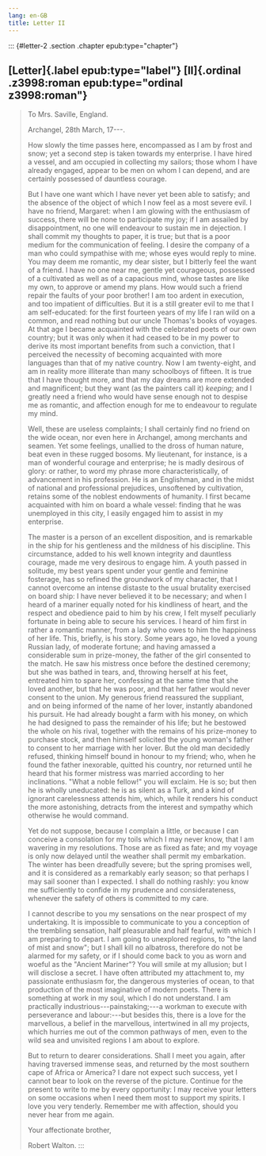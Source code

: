 ```yaml
---
lang: en-GB
title: Letter II
---
```


::: {#letter-2 .section .chapter epub:type="chapter"}
## [Letter]{.label epub:type="label"} [II]{.ordinal .z3998:roman epub:type="ordinal z3998:roman"}

> <div>
>
> To Mrs. Saville, England.
>
> Archangel, 28th March, 17⁠---.
>
> </div>
>
> How slowly the time passes here, encompassed as I am by frost and
> snow; yet a second step is taken towards my enterprise. I have hired a
> vessel, and am occupied in collecting my sailors; those whom I have
> already engaged, appear to be men on whom I can depend, and are
> certainly possessed of dauntless courage.
>
> But I have one want which I have never yet been able to satisfy; and
> the absence of the object of which I now feel as a most severe evil. I
> have no friend, Margaret: when I am glowing with the enthusiasm of
> success, there will be none to participate my joy; if I am assailed by
> disappointment, no one will endeavour to sustain me in dejection. I
> shall commit my thoughts to paper, it is true; but that is a poor
> medium for the communication of feeling. I desire the company of a man
> who could sympathise with me; whose eyes would reply to mine. You may
> deem me romantic, my dear sister, but I bitterly feel the want of a
> friend. I have no one near me, gentle yet courageous, possessed of a
> cultivated as well as of a capacious mind, whose tastes are like my
> own, to approve or amend my plans. How would such a friend repair the
> faults of your poor brother! I am too ardent in execution, and too
> impatient of difficulties. But it is a still greater evil to me that I
> am self-educated: for the first fourteen years of my life I ran wild
> on a common, and read nothing but our uncle Thomas's books of voyages.
> At that age I became acquainted with the celebrated poets of our own
> country; but it was only when it had ceased to be in my power to
> derive its most important benefits from such a conviction, that I
> perceived the necessity of becoming acquainted with more languages
> than that of my native country. Now I am twenty-eight, and am in
> reality more illiterate than many schoolboys of fifteen. It is true
> that I have thought more, and that my day dreams are more extended and
> magnificent; but they want (as the painters call it) *keeping*; and I
> greatly need a friend who would have sense enough not to despise me as
> romantic, and affection enough for me to endeavour to regulate my
> mind.
>
> Well, these are useless complaints; I shall certainly find no friend
> on the wide ocean, nor even here in Archangel, among merchants and
> seamen. Yet some feelings, unallied to the dross of human nature, beat
> even in these rugged bosoms. My lieutenant, for instance, is a man of
> wonderful courage and enterprise; he is madly desirous of glory: or
> rather, to word my phrase more characteristically, of advancement in
> his profession. He is an Englishman, and in the midst of national and
> professional prejudices, unsoftened by cultivation, retains some of
> the noblest endowments of humanity. I first became acquainted with him
> on board a whale vessel: finding that he was unemployed in this city,
> I easily engaged him to assist in my enterprise.
>
> The master is a person of an excellent disposition, and is remarkable
> in the ship for his gentleness and the mildness of his discipline.
> This circumstance, added to his well known integrity and dauntless
> courage, made me very desirous to engage him. A youth passed in
> solitude, my best years spent under your gentle and feminine
> fosterage, has so refined the groundwork of my character, that I
> cannot overcome an intense distaste to the usual brutality exercised
> on board ship: I have never believed it to be necessary; and when I
> heard of a mariner equally noted for his kindliness of heart, and the
> respect and obedience paid to him by his crew, I felt myself
> peculiarly fortunate in being able to secure his services. I heard of
> him first in rather a romantic manner, from a lady who owes to him the
> happiness of her life. This, briefly, is his story. Some years ago, he
> loved a young Russian lady, of moderate fortune; and having amassed a
> considerable sum in prize-money, the father of the girl consented to
> the match. He saw his mistress once before the destined ceremony; but
> she was bathed in tears, and, throwing herself at his feet, entreated
> him to spare her, confessing at the same time that she loved another,
> but that he was poor, and that her father would never consent to the
> union. My generous friend reassured the suppliant, and on being
> informed of the name of her lover, instantly abandoned his pursuit. He
> had already bought a farm with his money, on which he had designed to
> pass the remainder of his life; but he bestowed the whole on his
> rival, together with the remains of his prize-money to purchase stock,
> and then himself solicited the young woman's father to consent to her
> marriage with her lover. But the old man decidedly refused, thinking
> himself bound in honour to my friend; who, when he found the father
> inexorable, quitted his country, nor returned until he heard that his
> former mistress was married according to her inclinations. "What a
> noble fellow!" you will exclaim. He is so; but then he is wholly
> uneducated: he is as silent as a Turk, and a kind of ignorant
> carelessness attends him, which, while it renders his conduct the more
> astonishing, detracts from the interest and sympathy which otherwise
> he would command.
>
> Yet do not suppose, because I complain a little, or because I can
> conceive a consolation for my toils which I may never know, that I am
> wavering in my resolutions. Those are as fixed as fate; and my voyage
> is only now delayed until the weather shall permit my embarkation. The
> winter has been dreadfully severe; but the spring promises well, and
> it is considered as a remarkably early season; so that perhaps I may
> sail sooner than I expected. I shall do nothing rashly: you know me
> sufficiently to confide in my prudence and considerateness, whenever
> the safety of others is committed to my care.
>
> I cannot describe to you my sensations on the near prospect of my
> undertaking. It is impossible to communicate to you a conception of
> the trembling sensation, half pleasurable and half fearful, with which
> I am preparing to depart. I am going to unexplored regions, to "the
> land of mist and snow"; but I shall kill no albatross, therefore do
> not be alarmed for my safety, or if I should come back to you as worn
> and woeful as the "Ancient Mariner"? You will smile at my allusion;
> but I will disclose a secret. I have often attributed my attachment
> to, my passionate enthusiasm for, the dangerous mysteries of ocean, to
> that production of the most imaginative of modern poets. There is
> something at work in my soul, which I do not understand. I am
> practically industrious⁠---painstaking;⁠---a workman to execute with
> perseverance and labour:⁠---but besides this, there is a love for the
> marvellous, a belief in the marvellous, intertwined in all my
> projects, which hurries me out of the common pathways of men, even to
> the wild sea and unvisited regions I am about to explore.
>
> But to return to dearer considerations. Shall I meet you again, after
> having traversed immense seas, and returned by the most southern cape
> of Africa or America? I dare not expect such success, yet I cannot
> bear to look on the reverse of the picture. Continue for the present
> to write to me by every opportunity: I may receive your letters on
> some occasions when I need them most to support my spirits. I love you
> very tenderly. Remember me with affection, should you never hear from
> me again.
>
> Your affectionate brother,
>
> Robert Walton.
:::
